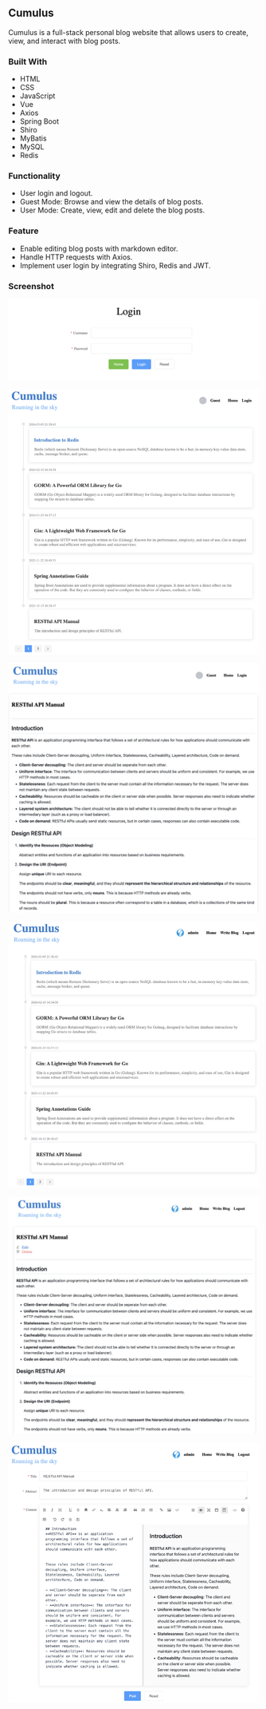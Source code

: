 <!-- ABOUT THE PROJECT -->
## Cumulus
Cumulus is a full-stack personal blog website that allows users to create, view, and interact with blog posts.

### Built With
* HTML
* CSS
* JavaScript
* Vue
* Axios
* Spring Boot
* Shiro
* MyBatis
* MySQL
* Redis

### Functionality
- User login and logout.
- Guest Mode: Browse and view the details of blog posts.
- User Mode: Create, view, edit and delete the blog posts.

### Feature
- Enable editing blog posts with markdown editor.
- Handle HTTP requests with Axios.
- Implement user login by integrating Shiro, Redis and JWT.

### Screenshot

![Login Page](/screenshots/Login.png "Login Page")


![Home Page for Guest](/screenshots/Guest_Home.png "Home Page for Guest")



![Blog Post Detail Page for Guest](/screenshots/Guest_Detail.png "Blog Post Detail Page for Guest")



![Home Page for User](/screenshots/User_Home.png "Home Page for User")



![Blog Detail Page for User](/screenshots/User_Detail.png "Blog Detail Page for User")



![Blog Post Create or Edit Page](/screenshots/User_Edit.png "Blog Post Create or Edit Page")

